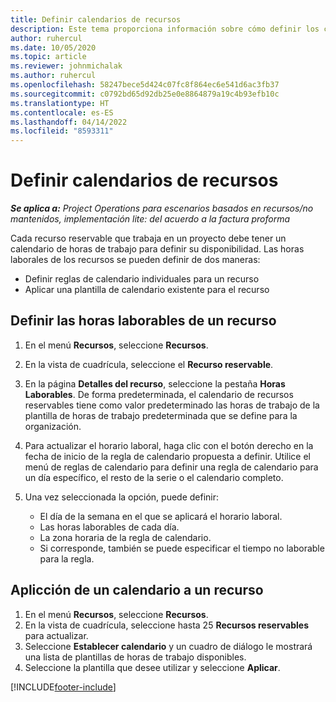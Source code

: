 ```yaml
---
title: Definir calendarios de recursos
description: Este tema proporciona información sobre cómo definir los calendarios de horas de trabajo para los recursos en Project Operations.
author: ruhercul
ms.date: 10/05/2020
ms.topic: article
ms.reviewer: johnmichalak
ms.author: ruhercul
ms.openlocfilehash: 58247bece5d424c07fc8f864ec6e541d6ac3fb37
ms.sourcegitcommit: c0792bd65d92db25e0e8864879a19c4b93efb10c
ms.translationtype: HT
ms.contentlocale: es-ES
ms.lasthandoff: 04/14/2022
ms.locfileid: "8593311"
---
```

# <a name="define-resource-calendars"></a>Definir calendarios de recursos

_**Se aplica a:** Project Operations para escenarios basados en recursos/no mantenidos, implementación lite: del acuerdo a la factura proforma_

Cada recurso reservable que trabaja en un proyecto debe tener un calendario de horas de trabajo para definir su disponibilidad. Las horas laborales de los recursos se pueden definir de dos maneras: 

   - Definir reglas de calendario individuales para un recurso
   - Aplicar una plantilla de calendario existente para el recurso

## <a name="define-a-resources-working-hours"></a>Definir las horas laborables de un recurso

1. En el menú **Recursos**, seleccione **Recursos**.
2. En la vista de cuadrícula, seleccione el **Recurso reservable**.
3. En la página **Detalles del recurso**, seleccione la pestaña **Horas Laborables**. De forma predeterminada, el calendario de recursos reservables tiene como valor predeterminado las horas de trabajo de la plantilla de horas de trabajo predeterminada que se define para la organización.
4. Para actualizar el horario laboral, haga clic con el botón derecho en la fecha de inicio de la regla de calendario propuesta a definir. Utilice el menú de reglas de calendario para definir una regla de calendario para un día específico, el resto de la serie o el calendario completo.
5. Una vez seleccionada la opción, puede definir:

    - El día de la semana en el que se aplicará el horario laboral.
    - Las horas laborables de cada día.
    - La zona horaria de la regla de calendario.
    - Si corresponde, también se puede especificar el tiempo no laborable para la regla.

## <a name="applying-a-calendar-template-to-a-resource"></a>Aplicción de un calendario a un recurso

1. En el menú **Recursos**, seleccione **Recursos**.
2. En la vista de cuadrícula, seleccione hasta 25 **Recursos reservables** para actualizar.
3. Seleccione **Establecer calendario** y un cuadro de diálogo le mostrará una lista de plantillas de horas de trabajo disponibles.
4. Seleccione la plantilla que desee utilizar y seleccione **Aplicar**.


[!INCLUDE[footer-include](../includes/footer-banner.md)]